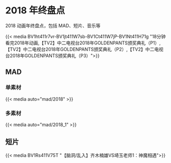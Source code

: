 # 2018 年终盘点


2018 动画年终盘点，包括 MAD、短片、音乐等

{{< media BV1ht411r7vr-BV1jt411W7sb-BV1Ct411W7jP-BV1Nt411H71g
"18分钟看完2018年动画,【TV2】中二电视台2018年GOLDENPANTS颁奖典礼（P1）,【TV2】中二电视台2018年GOLDENPANTS颁奖典礼（P2）,【TV2】中二电视台2018年GOLDENPANTS颁奖典礼（P3）">}}

## MAD

### 单素材

{{< media auto="mad/2018" >}}

### 多素材

{{< media auto="mad/2018_1" >}}

## 短片

{{< media BV1Rs411V75T
"【脑洞/乱入】齐木楠雄VS埼玉老师1：神魔相遇">}}
